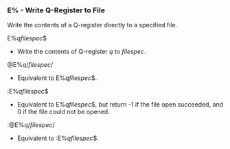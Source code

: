 ### E% - Write Q-Register to File

Write the contents of a Q-register directly to a specified file.

E%*qfilespec*$
- Write the contents of Q-register *q* to *filespec*.

@E%*q*/*filespec*/
- Equivalent to E%*qfilespec*$.

:E%*qfilespec*$
- Equivalent to E%*qfilespec*$, but return -1 if the file open
succeeded, and 0 if the file could not be opened.

:@E%*q*/*filespec*/
- Equivalent to :E%*qfilespec*$.

